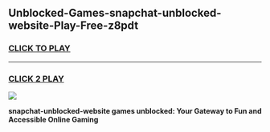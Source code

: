 
## Unblocked-Games-snapchat-unblocked-website-Play-Free-z8pdt
<h3>
<a href="https://premium76.site?title=snapchat-unblocked-website&ref=20M">CLICK TO PLAY</a></h3>
<hr>

<h3>
<a href="https://premium76.site?title=snapchat-unblocked-website&ref=20M">CLICK 2 PLAY</a>
  
</h3>

<a href="https://premium76.site?title=snapchat-unblocked-website&ref=19M"><img src="https://clearcache.store/games.png"></a>


**snapchat-unblocked-website games unblocked: Your Gateway to Fun and Accessible Online Gaming**
